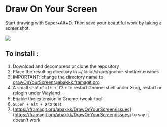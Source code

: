 __Draw On Your Screen__
=======================
Start drawing with Super+Alt+D.
Then save your beautiful work by taking a screenshot.

![](https://framagit.org/abakkk/DrawOnYourScreen/raw/ressources/screenshot.jpg)

To install :
----------

1. Download and decompress or clone the repository
2. Place the resulting directory in ~/.local/share/gnome-shell/extensions
3. IMPORTANT: change the directory name to drawOnYourScreen@abakkk.framagit.org
4. A small shot of `alt + F2` `r` to restart Gnome-shell under Xorg, restart or relogin under Wayland
5. Enable the extension in Gnome-tweak-tool
6. `Super + Alt + D` to test
7. [https://framagit.org/abakkk/DrawOnYourScreen/issues](https://framagit.org/abakkk/DrawOnYourScreen/issues) to say it doesn't work
